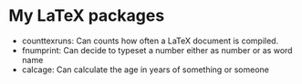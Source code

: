 # My LaTeX packages

* counttexruns: Can counts how often a LaTeX document is compiled.
* fnumprint: Can decide to typeset a number either as number or as word name
* calcage: Can calculate the age in years of something or someone
